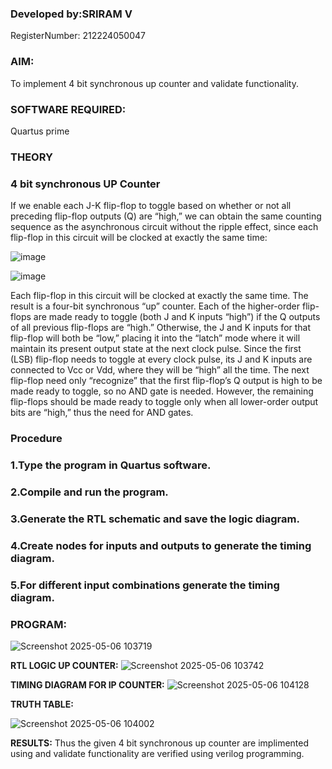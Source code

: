 
### Developed by:SRIRAM V
RegisterNumber: 212224050047

### **AIM:**

To implement 4 bit synchronous up counter and validate functionality.

### **SOFTWARE REQUIRED:**

Quartus prime

### **THEORY**

### **4 bit synchronous UP Counter**

If we enable each J-K flip-flop to toggle based on whether or not all preceding flip-flop outputs (Q) are “high,” we can obtain the same counting sequence as the asynchronous circuit without the ripple effect, since each flip-flop in this circuit will be clocked at exactly the same time:

![image](https://github.com/naavaneetha/SYNCHRONOUS-UP-COUNTER/assets/154305477/d5db3fa0-e413-404c-b80e-b2f39d82e7e8)


![image](https://github.com/naavaneetha/SYNCHRONOUS-UP-COUNTER/assets/154305477/52cb61eb-d04b-442d-810c-31185a68410b)

Each flip-flop in this circuit will be clocked at exactly the same time.
The result is a four-bit synchronous “up” counter. Each of the higher-order flip-flops are made ready to toggle (both J and K inputs “high”) if the Q outputs of all previous flip-flops are “high.”
Otherwise, the J and K inputs for that flip-flop will both be “low,” placing it into the “latch” mode where it will maintain its present output state at the next clock pulse.
Since the first (LSB) flip-flop needs to toggle at every clock pulse, its J and K inputs are connected to Vcc or Vdd, where they will be “high” all the time.
The next flip-flop need only “recognize” that the first flip-flop’s Q output is high to be made ready to toggle, so no AND gate is needed.
However, the remaining flip-flops should be made ready to toggle only when all lower-order output bits are “high,” thus the need for AND gates.

### **Procedure**
### 1.Type the program in Quartus software.

### 2.Compile and run the program.

### 3.Generate the RTL schematic and save the logic diagram.

### 4.Create nodes for inputs and outputs to generate the timing diagram.

### 5.For different input combinations generate the timing diagram.

### **PROGRAM:**
![Screenshot 2025-05-06 103719](https://github.com/user-attachments/assets/184fc24c-bff0-4b54-9bdb-68d51deb9a67)



**RTL LOGIC UP COUNTER:**
![Screenshot 2025-05-06 103742](https://github.com/user-attachments/assets/06d558d7-6575-49c4-8f37-793928cb312a)



**TIMING DIAGRAM FOR IP COUNTER:**
![Screenshot 2025-05-06 104128](https://github.com/user-attachments/assets/aba40307-0087-4022-af7e-d496c4cf084d)

**TRUTH TABLE:**



![Screenshot 2025-05-06 104002](https://github.com/user-attachments/assets/5a4d60f8-9b52-4227-bd42-f583a450d2df)


**RESULTS:**
Thus the given 4 bit synchronous up counter are implimented using and validate functionality are verified using verilog programming.
